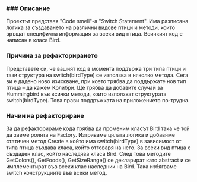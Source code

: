 ﻿### ### Описание
Проектът представя "Code smell"-а "Switch Statement". Има разписана логика за създаването на различни видове птици и методи, които връщат специфична информация
за всеки вид птица. Всичкият код е написан в класа Bird.

### Причина за рефакторирането
Представете си, че вашият код в момента поддържа три типа птици и тази структура на switch(birdType) се използва в няколко метода. Сега ви е дадено ново изискване,
при което трябва да поддържате нов тип птица – да кажем Колибри. Ще трябва да добавите случай за Hummingbird във всички методи, 
които използват структурата switch(birdType). Това прави поддръжката на приложението по-трудна.

### Начин на рефакториране
За да рефакторираме кода трябва да променим класът Bird така че той да заеме ролята на Factory. Изтриваме цялата логика и добавяме статичен метод Create
в който има switch(birdType) в зависимост от типа птица създава класа, който отговаря на него. За всеки вид птица е създаден клас, който наследява 
класа Bird. След това методите GetColors(), GetFoods(), GetSizeRange() се декларират като abstract и се имплементират във всеки клас наследник на Bird.
Така избягваме switch конструкциите във всеки метод.
